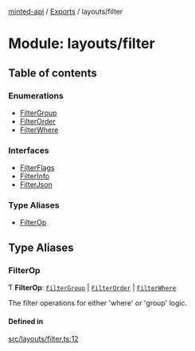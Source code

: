 [minted-api](../README.md) / [Exports](../modules.md) / layouts/filter

# Module: layouts/filter

## Table of contents

### Enumerations

- [FilterGroup](../enums/layouts_filter.FilterGroup.md)
- [FilterOrder](../enums/layouts_filter.FilterOrder.md)
- [FilterWhere](../enums/layouts_filter.FilterWhere.md)

### Interfaces

- [FilterFlags](../interfaces/layouts_filter.FilterFlags.md)
- [FilterInfo](../interfaces/layouts_filter.FilterInfo.md)
- [FilterJson](../interfaces/layouts_filter.FilterJson.md)

### Type Aliases

- [FilterOp](layouts_filter.md#filterop)

## Type Aliases

### FilterOp

Ƭ **FilterOp**: [`FilterGroup`](../enums/layouts_filter.FilterGroup.md) \| [`FilterOrder`](../enums/layouts_filter.FilterOrder.md) \| [`FilterWhere`](../enums/layouts_filter.FilterWhere.md)

The filter operations for either 'where' or 'group' logic.

#### Defined in

[src/layouts/filter.ts:12](https://github.com/ianzepp/minted-api-ts/blob/05123f2/src/layouts/filter.ts#L12)
